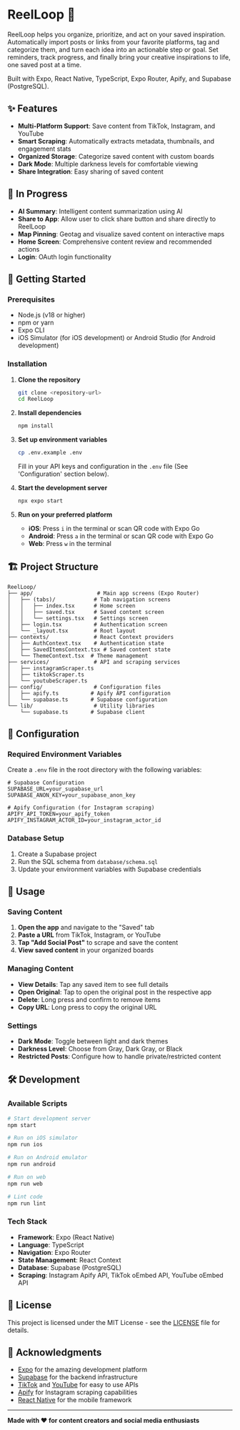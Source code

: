 # ReelLoop 📱


ReelLoop helps you organize, prioritize, and act on your saved inspiration. Automatically import posts or links from your favorite platforms, tag and categorize them, and turn each idea into an actionable step or goal. Set reminders, track progress, and finally bring your creative inspirations to life, one saved post at a time.

Built with Expo, React Native, TypeScript, Expo Router, Apify, and Supabase (PostgreSQL).


## ✨ Features

- **Multi-Platform Support**: Save content from TikTok, Instagram, and YouTube
- **Smart Scraping**: Automatically extracts metadata, thumbnails, and engagement stats
- **Organized Storage**: Categorize saved content with custom boards
- **Dark Mode**: Multiple darkness levels for comfortable viewing
- **Share Integration**: Easy sharing of saved content

## 🚧 In Progress

- **AI Summary**: Intelligent content summarization using AI
- **Share to App**: Allow user to click share button and share directly to ReelLoop
- **Map Pinning**: Geotag and visualize saved content on interactive maps
- **Home Screen**: Comprehensive content review and recommended actions
- **Login**: OAuth login functionality

## 🚀 Getting Started

### Prerequisites

- Node.js (v18 or higher)
- npm or yarn
- Expo CLI
- iOS Simulator (for iOS development) or Android Studio (for Android development)

### Installation

1. **Clone the repository**
   ```bash
   git clone <repository-url>
   cd ReelLoop
   ```

2. **Install dependencies**
   ```bash
   npm install
   ```

3. **Set up environment variables**
   ```bash
   cp .env.example .env
   ```
   Fill in your API keys and configuration in the `.env` file (See 'Configuration' section below).

4. **Start the development server**
   ```bash
   npx expo start
   ```

5. **Run on your preferred platform**
   - **iOS**: Press `i` in the terminal or scan QR code with Expo Go
   - **Android**: Press `a` in the terminal or scan QR code with Expo Go
   - **Web**: Press `w` in the terminal

## 🏗️ Project Structure

```
ReelLoop/
├── app/                    # Main app screens (Expo Router)
│   ├── (tabs)/            # Tab navigation screens
│   │   ├── index.tsx      # Home screen
│   │   ├── saved.tsx      # Saved content screen
│   │   └── settings.tsx   # Settings screen
│   ├── login.tsx          # Authentication screen
│   └── _layout.tsx        # Root layout
├── contexts/              # React Context providers
│   ├── AuthContext.tsx    # Authentication state
│   ├── SavedItemsContext.tsx # Saved content state
│   └── ThemeContext.tsx  # Theme management
├── services/              # API and scraping services
│   ├── instagramScraper.ts
│   ├── tiktokScraper.ts
│   └── youtubeScraper.ts
├── config/                # Configuration files
│   ├── apify.ts          # Apify API configuration
│   └── supabase.ts       # Supabase configuration
└── lib/                   # Utility libraries
    └── supabase.ts       # Supabase client
```

## 🔧 Configuration

### Required Environment Variables

Create a `.env` file in the root directory with the following variables:

```env
# Supabase Configuration
SUPABASE_URL=your_supabase_url
SUPABASE_ANON_KEY=your_supabase_anon_key

# Apify Configuration (for Instagram scraping)
APIFY_API_TOKEN=your_apify_token
APIFY_INSTAGRAM_ACTOR_ID=your_instagram_actor_id
```

### Database Setup

1. Create a Supabase project
2. Run the SQL schema from `database/schema.sql`
3. Update your environment variables with Supabase credentials

## 📱 Usage

### Saving Content

1. **Open the app** and navigate to the "Saved" tab
2. **Paste a URL** from TikTok, Instagram, or YouTube
3. **Tap "Add Social Post"** to scrape and save the content
4. **View saved content** in your organized boards

### Managing Content

- **View Details**: Tap any saved item to see full details
- **Open Original**: Tap to open the original post in the respective app
- **Delete**: Long press and confirm to remove items
- **Copy URL**: Long press to copy the original URL

### Settings

- **Dark Mode**: Toggle between light and dark themes
- **Darkness Level**: Choose from Gray, Dark Gray, or Black
- **Restricted Posts**: Configure how to handle private/restricted content

## 🛠️ Development

### Available Scripts

```bash
# Start development server
npm start

# Run on iOS simulator
npm run ios

# Run on Android emulator
npm run android

# Run on web
npm run web

# Lint code
npm run lint
```

### Tech Stack

- **Framework**: Expo (React Native)
- **Language**: TypeScript
- **Navigation**: Expo Router
- **State Management**: React Context
- **Database**: Supabase (PostgreSQL)
- **Scraping**: Instagram Apify API, TikTok oEmbed API, YouTube oEmbed API


## 📄 License

This project is licensed under the MIT License - see the [LICENSE](LICENSE) file for details.

## 🙏 Acknowledgments

- [Expo](https://expo.dev) for the amazing development platform
- [Supabase](https://supabase.com) for the backend infrastructure
- [TikTok](https://developers.tiktok.com/doc/embed-videos/) and [YouTube](https://developers.google.com/youtube/v3) for easy to use APIs
- [Apify](https://apify.com) for Instagram scraping capabilities
- [React Native](https://reactnative.dev) for the mobile framework

---

**Made with ❤️ for content creators and social media enthusiasts**
